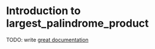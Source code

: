 # Introduction to largest_palindrome_product

TODO: write [great documentation](http://jacobian.org/writing/what-to-write/)
